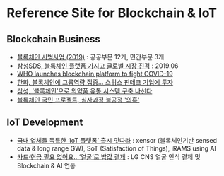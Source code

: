 # Reference Site for Blockchain & IoT 

## Blockchain Business 

- [블록체인 시범사업 (2019)](https://www.boannews.com/media/view.asp?idx=78461) : 공공부문 12개, 민간부문 3개
- [삼성SDS, 블록체인 플랫폼 가지고 글로벌 시장 진격](https://news.naver.com/main/ranking/read.nhn?mid=etc&sid1=111&rankingType=popular_day&oid=092&aid=0002164355&date=20190618&type=1&rankingSeq=1&rankingSectionId=105) : 2019.06
- [WHO launches blockchain platform to fight COVID-19](https://cointelegraph.com/news/world-health-organization-launches-blockchain-platform-to-fight-covid-19)
- [한화, 블록체인에 그룹역량 집중… 스위스 핀테크 기업에 투자](https://www.fnnews.com/news/202003301644349257?fbclid=IwAR2jDuPQ5H-DfQ5kbnLSnlxx16pbCpfLDE0LHKfI5LM1JPzj9e6W2eDPBPw)
- [삼성, ‘블록체인’으로 의약품 유통 시스템 구축 나선다](http://www.hitnews.co.kr/news/articleView.html?idxno=16019&fbclid=IwAR3D2GEnuJt_77LOSH2gSMHuFCjT7cXtKt90TYYBlcHmiB3Txtk86vjEgiI) 
- [블록체인 국민 프로젝트, 심사과정 불공정 '의혹'](https://beinews.net/news/articleView.html?idxno=31847)

## IoT Development 
- [국내 업체들 독특한 ‘IoT 플랫폼’ 출시 잇따라](http://www.press9.kr/news/articleView.html?idxno=43496) : xensor (블록체인기반 sensed data & long range GW), SoT (Satisfaction of Things), iRAMS using AI
- [카드·현금 필요 없어요…‘얼굴’로 밥값 결제](http://news.naver.com/main/read.nhn?mode=LSD&mid=sec&sid1=001&oid=032&aid=0003005442) : LG CNS 얼굴 인식 결제 및 Blockchain & AI 연동

